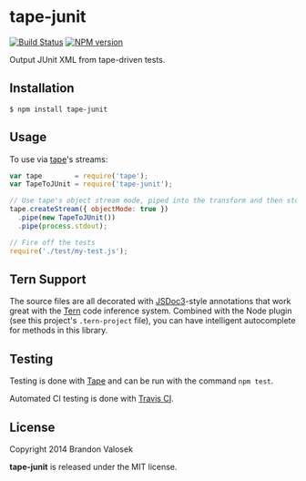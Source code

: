 # tape-junit

[![Build Status](https://travis-ci.org/bvalosek/tape-junit.png?branch=master)](https://travis-ci.org/bvalosek/tape-junit)
[![NPM version](https://badge.fury.io/js/tape-junit.png)](http://badge.fury.io/js/tape-junit)

Output JUnit XML from tape-driven tests.

## Installation

```
$ npm install tape-junit
```

## Usage

To use via [tape](https://github.com/substack/tape)'s streams:

```javascript
var tape        = require('tape');
var TapeToJUnit = require('tape-junit');

// Use tape's object stream mode, piped into the transform and then stdout
tape.createStream({ objectMode: true })
  .pipe(new TapeToJUnit())
  .pipe(process.stdout);

// Fire off the tests
require('./test/my-test.js');
```

## Tern Support

The source files are all decorated with [JSDoc3](http://usejsdoc.org/)-style
annotations that work great with the [Tern](http://ternjs.net/) code inference
system. Combined with the Node plugin (see this project's `.tern-project`
file), you can have intelligent autocomplete for methods in this library.

## Testing

Testing is done with [Tape](http://github.com/substack/tape) and can be run
with the command `npm test`.

Automated CI testing is done with [Travis
CI](https://travis-ci.org/bvalosek/tape-junit).

## License
Copyright 2014 Brandon Valosek

**tape-junit** is released under the MIT license.
